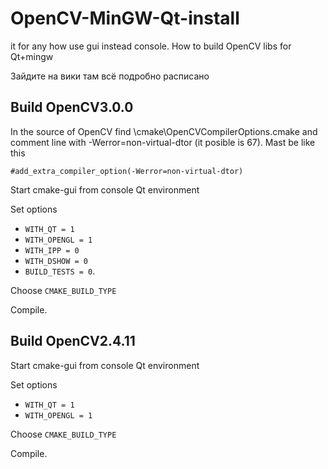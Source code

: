 # OpenCV-MinGW-Qt-install
it for any how use gui instead console. How to build OpenCV libs for Qt+mingw

Зайдите на вики там всё подробно расписано

## Build OpenCV3.0.0

In the source of OpenCV find \cmake\OpenCVCompilerOptions.cmake and comment line with -Werror=non-virtual-dtor (it posible is 67). Mast be like this   

    #add_extra_compiler_option(-Werror=non-virtual-dtor)

Start cmake-gui from console Qt environment  

Set options  

  * `WITH_QT = 1`
  * `WITH_OPENGL = 1` 
  * `WITH_IPP = 0`
  * `WITH_DSHOW = 0`
  * `BUILD_TESTS = 0`.

Choose `CMAKE_BUILD_TYPE` 

Compile.

## Build OpenCV2.4.11

Start cmake-gui from console Qt environment  

Set options  

  * `WITH_QT = 1`
  * `WITH_OPENGL = 1`    
  
Choose `CMAKE_BUILD_TYPE` 

Compile.
